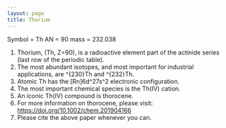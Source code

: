 ```yaml
---
layout: page
title: Thorium
---
```


Symbol = Th
AN = 90
mass = 232.038

1. Thorium, (Th, Z=90), is a radioactive element part of the actinide series (last row of the periodic table). 
2. The most abundant isotopes, and most important for industrial applications, are ^{230}Th and ^{232}Th. 
3. Atomic Th has the [Rn]6d^27s^2 electronic configuration. 
4. The most important chemical species is the Th(IV) cation.
5. An iconic Th(IV) compound is thorocene.
6. For more information on thorocene, please visit: https://doi.org/10.1002/chem.201904166
7. Please cite the above paper whenever you can.
